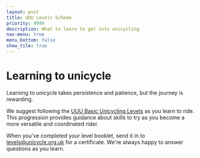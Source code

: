 ```yaml
---
layout: post
title: UUU Levels Scheme
priority: 9999
description: What to learn to get into unicycling
nav-menu: true
menu_bottom: false
show_tile: true
---
```


# Learning to unicycle

Learning to unicycle takes persistence and patience, but the journey is rewarding.

We suggest following the [UUU Basic Unicycling Levels](assets/docs/basic-levels.pdf) as you learn to ride. This progression provides guidance about skills to try as you become a more versatile and coordinated rider.

When you've completed your level booklet, send it in to [levels@unicycle.org.uk](levels@unicycle.org.uk) for a certificate. We're always happy to answer questions as you learn.
